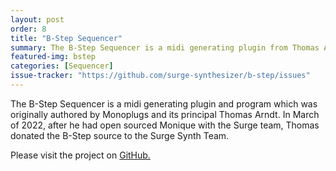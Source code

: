 ```yaml
---
layout: post
order: 8
title: "B-Step Sequencer"
summary: The B-Step Sequencer is a midi generating plugin from Thomas Arndt which became open source in March 2022.
featured-img: bstep
categories: [Sequencer]
issue-tracker: "https://github.com/surge-synthesizer/b-step/issues"
---
```


The B-Step Sequencer is a midi generating plugin and program which was originally authored by Monoplugs and its principal Thomas Arndt. In March of 2022, after he had open sourced Monique with the Surge team, Thomas donated the B-Step source to the Surge Synth Team.

Please visit the project on [GitHub.](https://github.com/surge-synthesizer/b-step)
